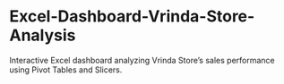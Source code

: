 # Excel-Dashboard-Vrinda-Store-Analysis
Interactive Excel dashboard analyzing Vrinda Store’s sales performance using Pivot Tables and Slicers.
